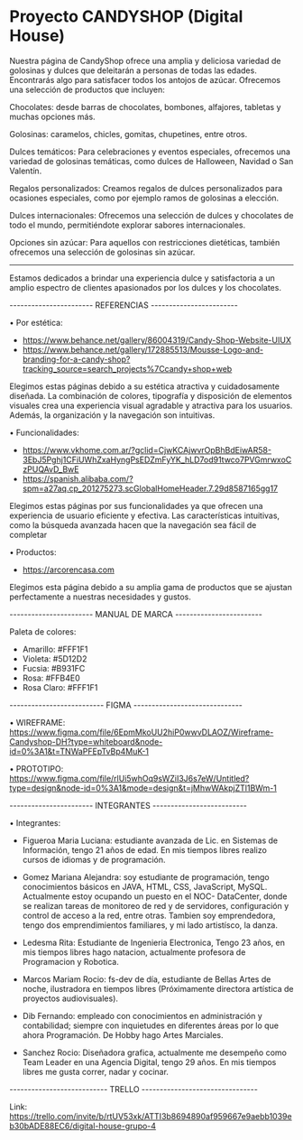 # Proyecto CANDYSHOP (Digital House) 

Nuestra página de CandyShop ofrece una amplia y deliciosa variedad de golosinas y dulces que deleitarán a personas de todas las edades. Encontrarás algo para satisfacer todos los antojos de azúcar. Ofrecemos una selección de productos que incluyen:

Chocolates: desde barras de chocolates, bombones, alfajores, tabletas y muchas opciones más.

Golosinas: caramelos, chicles, gomitas, chupetines, entre otros.

Dulces temáticos: Para celebraciones y eventos especiales, ofrecemos una variedad de golosinas temáticas, como dulces de Halloween, Navidad o San Valentín.

Regalos personalizados: Creamos regalos de dulces personalizados para ocasiones especiales, como por ejemplo ramos de golosinas a elección.

Dulces internacionales: Ofrecemos una selección de dulces y chocolates de todo el mundo, permitiéndote explorar sabores internacionales.

Opciones sin azúcar: Para aquellos con restricciones dietéticas, también ofrecemos una selección de golosinas sin azúcar.


___________________________________________________

Estamos dedicados a brindar una experiencia dulce y satisfactoria a un amplio espectro de clientes apasionados por los dulces y los chocolates.



----------------------- REFERENCIAS ------------------------

• Por estética:
  - https://www.behance.net/gallery/86004319/Candy-Shop-Website-UIUX
  - https://www.behance.net/gallery/172885513/Mousse-Logo-and-branding-for-a-candy-shop?tracking_source=search_projects%7Ccandy+shop+web

Elegimos estas páginas debido a su estética atractiva y cuidadosamente diseñada. La combinación de colores, tipografía y disposición de elementos visuales crea una experiencia visual agradable y atractiva para los usuarios. Además, la organización y la navegación son intuitivas.

• Funcionalidades:
  - https://www.vkhome.com.ar/?gclid=CjwKCAjwvrOpBhBdEiwAR58-3EbJ5Pghj1CFiUWhZxaHyngPsEDZmFyYK_hLD7od91twco7PVGmrwxoCzPUQAvD_BwE
  - https://spanish.alibaba.com/?spm=a27aq.cp_201275273.scGlobalHomeHeader.7.29d8587165gg17

Elegimos estas páginas por sus funcionalidades ya que ofrecen una experiencia de usuario eficiente y efectiva. Las características intuitivas, como la búsqueda avanzada hacen que la navegación sea fácil de completar

• Productos:
  - https://arcorencasa.com

Elegimos esta página debido a su amplia gama de productos que se ajustan perfectamente a nuestras necesidades y gustos. 

----------------------- MANUAL DE MARCA ------------------------

Paleta de colores:
- Amarillo: #FFF1F1
- Violeta: #5D12D2
- Fucsia: #B931FC
- Rosa: #FFB4E0
- Rosa Claro: #FFF1F1


-------------------------- FIGMA ------------------------------

• WIREFRAME: https://www.figma.com/file/6EpmMkoUU2hiP0wwvDLAOZ/Wireframe-Candyshop-DH?type=whiteboard&node-id=0%3A1&t=TNWaPFEpTvBp4MuK-1

• PROTOTIPO: https://www.figma.com/file/rlUi5whOq9sWZiI3J6s7eW/Untitled?type=design&node-id=0%3A1&mode=design&t=jMhwWAkpjZTl1BWm-1


----------------------- INTEGRANTES --------------------------

• Integrantes:
  - Figueroa Maria Luciana: estudiante avanzada de Lic. en Sistemas de Información, tengo 21 años de edad. En mis tiempos libres realizo cursos de idiomas y de programación.

    
  - Gomez Mariana Alejandra: soy estudiante de programación, tengo conocimientos básicos en JAVA, HTML, CSS, JavaScript, MySQL. Actualmente estoy ocupando un puesto en el NOC- DataCenter, donde se realizan tareas de monitoreo de red y de servidores, configuración y control de acceso a la red, entre otras. Tambien soy emprendedora, tengo dos emprendimientos familiares, y mi lado artistísco, la danza.

    
  - Ledesma Rita: Estudiante de Ingenieria Electronica, Tengo 23 años, en mis tiempos libres hago natacion, actualmente profesora de Programacion y Robotica.

    
  - Marcos Mariam Rocio: fs-dev de día, estudiante de Bellas Artes de noche, ilustradora en tiempos libres (Próximamente directora artística de proyectos audiovisuales). 

    
  - Dib Fernando: empleado con conocimientos en administración y contabilidad; siempre con inquietudes en diferentes áreas por lo que ahora Programación. De Hobby hago Artes Marciales.

    
  - Sanchez Rocio: Diseñadora grafica, actualmente me desempeño como Team Leader en una Agencia Digital, tengo 29 años. En mis tiempos libres me gusta correr, nadar y cocinar.

    
--------------------------- TRELLO --------------------------------

Link: https://trello.com/invite/b/rtUV53xk/ATTI3b8694890af959667e9aebb1039eb30bADE88EC6/digital-house-grupo-4
